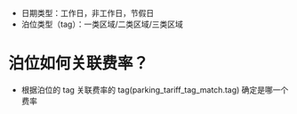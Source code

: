 

- 日期类型：工作日，非工作日，节假日
- 泊位类型（tag）：一类区域/二类区域/三类区域

 
# 泊位如何关联费率？
- 根据泊位的 tag 关联费率的 tag(parking_tariff_tag_match.tag) 确定是哪一个费率

